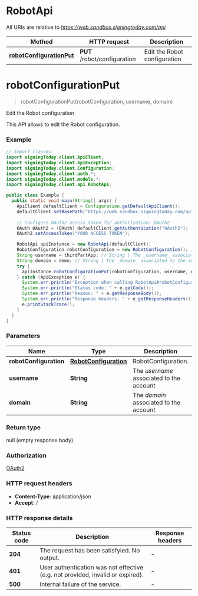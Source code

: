 # RobotApi

All URIs are relative to *https://web.sandbox.signingtoday.com/api*

Method | HTTP request | Description
------------- | ------------- | -------------
[**robotConfigurationPut**](RobotApi.md#robotConfigurationPut) | **PUT** /robot/configuration | Edit the Robot configuration


<a name="robotConfigurationPut"></a>
# **robotConfigurationPut**
> robotConfigurationPut(robotConfiguration, username, domain)

Edit the Robot configuration

This API allows to edit the Robot configuration. 

### Example
```java
// Import classes:
import signingToday.client.ApiClient;
import signingToday.client.ApiException;
import signingToday.client.Configuration;
import signingToday.client.auth.*;
import signingToday.client.models.*;
import signingToday.client.api.RobotApi;

public class Example {
  public static void main(String[] args) {
    ApiClient defaultClient = Configuration.getDefaultApiClient();
    defaultClient.setBasePath("https://web.sandbox.signingtoday.com/api");
    
    // Configure OAuth2 access token for authorization: OAuth2
    OAuth OAuth2 = (OAuth) defaultClient.getAuthentication("OAuth2");
    OAuth2.setAccessToken("YOUR ACCESS TOKEN");

    RobotApi apiInstance = new RobotApi(defaultClient);
    RobotConfiguration robotConfiguration = new RobotConfiguration(); // RobotConfiguration | RobotConfiguration.
    String username = thirdPartApp; // String | The _username_ associated to the account
    String domain = demo; // String | The _domain_ associated to the account
    try {
      apiInstance.robotConfigurationPut(robotConfiguration, username, domain);
    } catch (ApiException e) {
      System.err.println("Exception when calling RobotApi#robotConfigurationPut");
      System.err.println("Status code: " + e.getCode());
      System.err.println("Reason: " + e.getResponseBody());
      System.err.println("Response headers: " + e.getResponseHeaders());
      e.printStackTrace();
    }
  }
}
```

### Parameters

Name | Type | Description  | Notes
------------- | ------------- | ------------- | -------------
 **robotConfiguration** | [**RobotConfiguration**](RobotConfiguration.md)| RobotConfiguration. |
 **username** | **String**| The _username_ associated to the account | [optional]
 **domain** | **String**| The _domain_ associated to the account | [optional]

### Return type

null (empty response body)

### Authorization

[OAuth2](../README.md#OAuth2)

### HTTP request headers

 - **Content-Type**: application/json
 - **Accept**: */*

### HTTP response details
| Status code | Description | Response headers |
|-------------|-------------|------------------|
**204** | The request has been satisfyied. No output. |  -  |
**401** | User authentication was not effective (e.g. not provided, invalid or expired). |  -  |
**500** | Internal failure of the service. |  -  |

